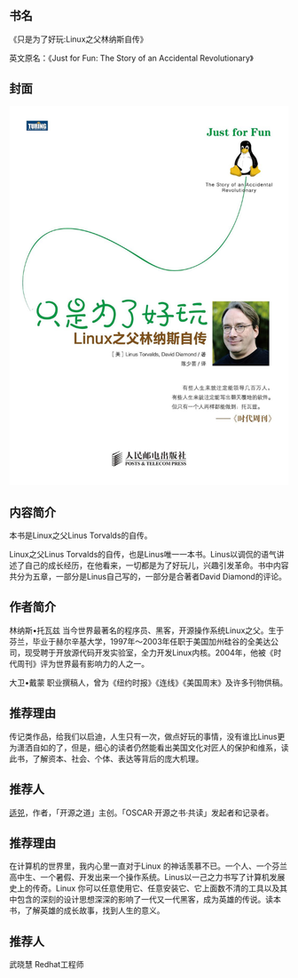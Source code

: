 ##  书名

《只是为了好玩:Linux之父林纳斯自传》

英文原名：《Just for Fun: The Story of an Accidental Revolutionary》

## 封面

![](./face-image/just-for-fun.jpg)

## 内容简介

本书是Linux之父Linus Torvalds的自传。

Linux之父Linus Torvalds的自传，也是Linus唯一一本书。Linus以调侃的语气讲述了自己的成长经历，在他看来，一切都是为了好玩儿，兴趣引发革命。书中内容共分为五章，一部分是Linus自己写的，一部分是合著者David Diamond的评论。

## 作者简介

林纳斯•托瓦兹 当今世界最著名的程序员、黑客，开源操作系统Linux之父。生于芬兰，毕业于赫尔辛基大学，1997年～2003年任职于美国加州硅谷的全美达公司，现受聘于开放源代码开发实验室，全力开发Linux内核。2004年，他被《时代周刊》评为世界最有影响力的人之一。

大卫•戴蒙 职业撰稿人，曾为《纽约时报》《连线》《美国周末》及许多刊物供稿。

## 推荐理由

传记类作品，给我们以启迪，人生只有一次，做点好玩的事情，没有谁比Linus更为潇洒自如的了，但是，细心的读者仍然能看出美国文化对匠人的保护和维系，读此书，了解资本、社会、个体、表达等背后的庞大机理。

## 推荐人

[适兕](https://opensourceway.community/all_about_kuosi)，作者，「开源之道」主创。「OSCAR·开源之书·共读」发起者和记录者。

## 推荐理由

在计算机的世界里，我内心里一直对于Linux 的神话羡慕不已。一个人、一个芬兰高中生、一个暑假、开发出来一个操作系统。Linus以一己之力书写了计算机发展史上的传奇。Linux 你可以任意使用它、任意安装它、它上面数不清的工具以及其中包含的深刻的设计思想深深的影响了一代又一代黑客，成为英雄的传说。读本书，了解英雄的成长故事，找到人生的意义。

## 推荐人

武晓慧 Redhat工程师